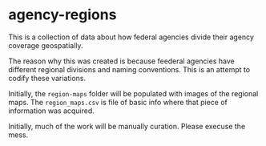 agency-regions
==============

This is a collection of data about how federal agencies divide their agency coverage geospatially.

The reason why this was created is because feederal agencies have different regional divisions and naming conventions. This is an attempt to codify these variations.

Initially, the ```region-maps``` folder will be populated with images of the regional maps. The ```region_maps.csv``` is file of basic info where that piece of information was acquired.

Initially, much of the work will be manually curation. Please execuse the mess.

